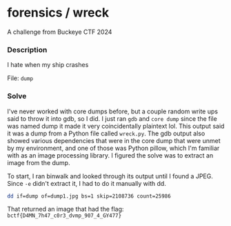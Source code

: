 # forensics / wreck

A challenge from Buckeye CTF 2024

### Description

I hate when my ship crashes

File: `dump`

### Solve

I've never worked with core dumps before, but a couple random write ups said to throw it into gdb, so I did. I just ran `gdb` and `core dump` since the file was named dump it made it very coincidentally plaintext lol. This output said it was a dump from a Python file called `wreck.py`. The gdb output also showed various dependencies that were in the core dump that were unmet by my environment, and one of those was Python pillow, which I'm familiar with as an image processing library. I figured the solve was to extract an image from the dump.

To start, I ran binwalk and looked through its output until I found a JPEG. Since `-e` didn't extract it, I had to do it manually with dd.

```sh
dd if=dump of=dump1.jpg bs=1 skip=2108736 count=25986
```

That returned an image that had the flag: `bctf{D4MN_7h47_c0r3_dvmp_907_4_GY477}`
